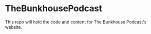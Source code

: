 # TheBunkhousePodcast
This repo will hold the code and content for The Bunkhouse Podcast's website.
